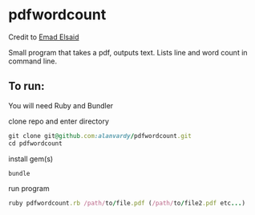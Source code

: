 # pdfwordcount

Credit to [Emad Elsaid](https://gist.github.com/emad-elsaid/9722831)

Small program that takes a pdf, outputs text. Lists line and word count in command line.

## To run:

You will need Ruby and Bundler

clone repo and enter directory

```ruby
git clone git@github.com:alanvardy/pdfwordcount.git
cd pdfwordcount
```

install gem(s)

```ruby
bundle
```

run program

```ruby
ruby pdfwordcount.rb /path/to/file.pdf (/path/to/file2.pdf etc...)
```
